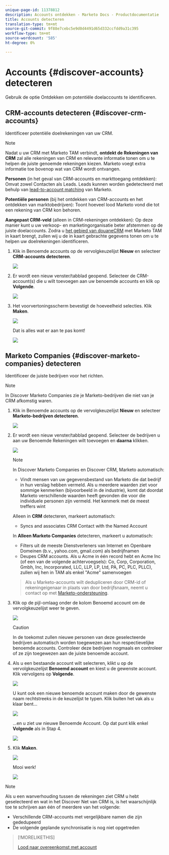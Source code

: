 ```yaml
---
unique-page-id: 11378812
description: Accounts ontdekken - Marketo Docs - Productdocumentatie
title: Accounts detecteren
translation-type: tm+mt
source-git-commit: 9f88e7cebc5e9d0d4491d65d332ccfdd9a31c395
workflow-type: tm+mt
source-wordcount: '585'
ht-degree: 0%

---
```



# Accounts {#discover-accounts} detecteren

Gebruik de optie Ontdekken om potentiële doelaccounts te identificeren.

## CRM-accounts detecteren {#discover-crm-accounts}

Identificeer potentiële doelrekeningen van uw CRM.

>[!NOTE]
>
>Nadat u uw CRM met Marketo TAM verbindt, **ontdekt de Rekeningen van CRM** zal alle rekeningen van CRM en relevante informatie tonen om u te helpen de juiste genoemde rekeningen kiezen. Marketo voegt extra informatie toe bovenop wat van CRM wordt ontvangen.

**Personen**  (in het geval van CRM-accounts en markttoegang ontdekken): Omvat zowel Contacten als Leads. Leads kunnen worden gedetecteerd met behulp van [lead-to-account matching](/help/marketo/product-docs/target-account-management/target/named-accounts/lead-to-account-matching.md) van Marketo.

**Potentiële personen**  (bij het ontdekken van CRM-accounts en het ontdekken van marktobedrijven): Toont hoeveel lood Marketo vond die tot een rekening van CRM kon behoren.

**Aangepast CRM-veld**  (alleen in CRM-rekeningen ontdekken): Op deze manier kunt u uw verkoop- en marketingorganisatie beter afstemmen op de juiste doelaccounts. Zodra u [het gebied van douaneCRM](/help/marketo/product-docs/target-account-management/setup-tam/create-a-custom-field-for-crm-discovery.md) met Marketo TAM in kaart brengt, zullen wij u de in kaart gebrachte gegevens tonen om u te helpen uw doelrekeningen identificeren.

1. Klik in Benoemde accounts op de vervolgkeuzelijst **Nieuw** en selecteer **CRM-accounts detecteren**.

   ![](assets/disc-crm-one.png)

1. Er wordt een nieuw venster/tabblad geopend. Selecteer de CRM-account(s) die u wilt toevoegen aan uw benoemde accounts en klik op **Volgende**.

   ![](assets/disc-crm-two.png)

1. Het voorvertoningsscherm bevestigt de hoeveelheid selecties. Klik **Maken**.

   ![](assets/disc-three.png)

   Dat is alles wat er aan te pas komt!

   ![](assets/disc-four.png)

## Marketo Companies {#discover-marketo-companies} detecteren

Identificeer de juiste bedrijven voor het richten.

>[!NOTE]
>
>In Discover Marketo Companies zie je Marketo-bedrijven die niet van je CRM afkomstig waren.

1. Klik in Benoemde accounts op de vervolgkeuzelijst **Nieuw** en selecteer **Marketo-bedrijven detecteren**.

   ![](assets/one-1.png)

1. Er wordt een nieuw venster/tabblad geopend. Selecteer de bedrijven u aan uw Benoemde Rekeningen wilt toevoegen en **daarna** klikken.

   ![](assets/disc-comp-two.png)

   >[!NOTE]
   >
   >In Discover Marketo Companies en Discover CRM, Marketo automatisch:
   >
   >* Vindt mensen van uw gegevensbestand van Marketo die dat bedrijf in hun verslag hebben vermeld. Als u meerdere waarden ziet voor sommige kenmerken (bijvoorbeeld in de industrie), komt dat doordat Marketo verschillende waarden heeft gevonden die voor die individuele personen zijn vermeld. Het kenmerk met de meest treffers wint
   >
   >Alleen in **CRM** detecteren, markeert automatisch:
   >
   >* Syncs and associates CRM Contact with the Named Account
   >
   >In **Alleen Marketo Companies** detecteren, markeert u automatisch:
   >
   >* Filters uit de meeste Dienstverleners van Internet en Openbare Domeinen (b.v., yahoo.com, gmail.com) als bedrijfnamen
      >
      >
   * Deupes CRM accounts. Als u Acme in één record hebt en Acme Inc (of een van de volgende achtervoegsels): Co, Corp, Corporation, Gmbh, Inc, Incorporated, LLC, LLP, LP, Ltd, PA, PC, PLC, PLLC), zullen wij hen in TAM als enkel &quot;Acme&quot; samenvoegen
   >
   >Als u Marketo-accounts wilt dedupliceren door CRM-id of rekeningeigenaar in plaats van door bedrijfsnaam, neemt u contact op met [Marketo-ondersteuning](https://nation.marketo.com/t5/Support/ct-p/Support).

1. Klik op de pijl-omlaag onder de kolom Benoemd account om de vervolgkeuzelijst weer te geven.

   ![](assets/disc-comp-three.png)

   >[!CAUTION]
   >
   >In de toekomst zullen nieuwe personen van deze geselecteerde bedrijven automatisch worden toegewezen aan hun respectievelijke benoemde accounts. Controleer deze bedrijven nogmaals en controleer of ze zijn toegewezen aan de juiste benoemde account.

1. Als u een bestaande account wilt selecteren, klikt u op de vervolgkeuzelijst **Benoemd account** en kiest u de gewenste account. Klik vervolgens op **Volgende**.

   ![](assets/disc-comp-four.png)

   U kunt ook een nieuwe benoemde account maken door de gewenste naam rechtstreeks in de keuzelijst te typen. Klik buiten het vak als u klaar bent...

   ![](assets/disc-comp-five.png)

   ...en u ziet uw nieuwe Benoemde Account. Op dat punt klik enkel **Volgende** als in Stap 4.

   ![](assets/disc-comp-six.png)

1. Klik **Maken**.

   ![](assets/disc-comp-seven.png)

   Mooi werk!

   ![](assets/disc-co-six.png)

>[!NOTE]
>
>Als u een wanverhouding tussen de rekeningen ziet CRM u hebt geselecteerd en wat in het Discover Net van CRM is, is het waarschijnlijk toe te schrijven aan één of meerdere van het volgende:
>
>* Verschillende CRM-accounts met vergelijkbare namen die zijn gededupeerd
>* De volgende geplande synchronisatie is nog niet opgetreden


>[!MORELIKETHIS]
>
>[Lood naar overeenkomst met account](/help/marketo/product-docs/target-account-management/target/named-accounts/lead-to-account-matching.md)
